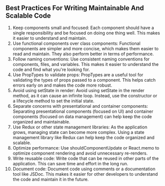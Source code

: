 ## Best Practices For Writing Maintainable And Scalable Code

1. Keep components small and focused: Each component should have a single responsibility and be focused on doing one thing well. This makes it easier to understand and maintain.
2. Use functional components over class components: Functional components are simpler and more concise, which makes them easier to read and maintain. They also perform better in terms of performance.
3. Follow naming conventions: Use consistent naming conventions for components, files, and variables. This makes it easier to understand the code and find what you're looking for.
4. Use PropTypes to validate props: PropTypes are a useful tool for validating the types of props passed to a component. This helps catch errors early on and makes the code more robust.
5. Avoid using setState in render: Avoid using setState in the render method, as it can cause an infinite loop. Instead, use the constructor or a lifecycle method to set the initial state.
6. Separate concerns with presentational and container components: Separating presentational components (focused on UI) and container components (focused on data management) can help keep the code organized and maintainable.
7. Use Redux or other state management libraries: As the application grows, managing state can become more complex. Using a state management library like Redux can help keep the code organized and scalable.
8. Optimize performance: Use shouldComponentUpdate or React.memo to optimize component rendering and avoid unnecessary re-renders.
9. Write reusable code: Write code that can be reused in other parts of the application. This can save time and effort in the long run.
10. Document code: Document code using comments or a documentation tool like JSDoc. This makes it easier for other developers to understand the code and maintain it in the future.
